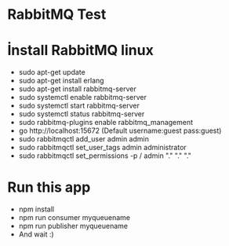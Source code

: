 # RabbitMQ Test
# İnstall RabbitMQ linux
- sudo apt-get update
- sudo apt-get install erlang
- sudo apt-get install rabbitmq-server
- sudo systemctl enable rabbitmq-server
- sudo systemctl start rabbitmq-server
- sudo systemctl status rabbitmq-server
- sudo rabbitmq-plugins enable rabbitmq_management
- go http://localhost:15672 (Default username:guest pass:guest)
- sudo rabbitmqctl add_user admin admin
- sudo rabbitmqctl set_user_tags admin administrator
- sudo rabbitmqctl set_permissions -p / admin "." "." "."

# Run this app
- npm install
- npm run consumer myqueuename
- npm run publisher myqueuename
- And wait :)